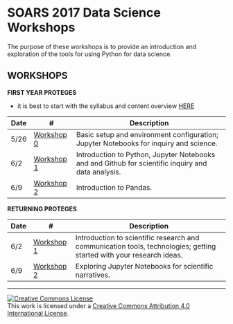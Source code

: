 # SOARS 2017 Data Science Workshops

The purpose of these workshops is to provide an introduction and exploration of the tools for using Python for data science.

## WORKSHOPS

**FIRST YEAR PROTEGES**

* it is best to start with the syllabus and content overview [HERE](./A)

| Date | # | Description |
|------|---|-------------|
| 5/26 | [Workshop 0](./A/ws0) | Basic setup and environment configuration; Jupyter Notebooks for inquiry and science. |
| 6/2  | [Workshop 1](./A/ws1) | Introduction to Python, Jupyter Notebooks and and Github for scientific inquiry and data analysis. |
| 6/9  | [Workshop 2](./A/ws2) | Introduction to Pandas. |
<!--
| 6/23 | [Workshop 3]() | - |
-->

**RETURNING PROTEGES**

| Date | # | Description |
|------|---|-------------|
| 6/2  | [Workshop 1](./B/ws1) | Introduction to scientific research and communication tools, technologies; getting started with your research ideas.  |
| 6/9  | [Workshop 2](./B/ws2) | Exploring Jupyter Notebooks for scientific narratives. |

<!--
 6/23 | [Workshop 3]() | - |
-->

---
<a rel="license" href="http://creativecommons.org/licenses/by/4.0/"><img alt="Creative Commons License" style="border-width:0" src="https://i.creativecommons.org/l/by/4.0/88x31.png" /></a><br />This work is licensed under a <a rel="license" href="http://creativecommons.org/licenses/by/4.0/">Creative Commons Attribution 4.0 International License</a>.